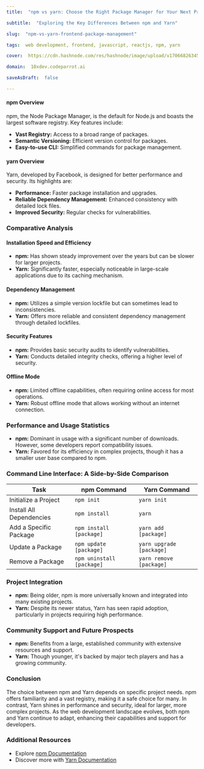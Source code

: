 ```yaml
---
title:  "npm vs yarn: Choose the Right Package Manager for Your Next Project"

subtitle:  "Exploring the Key Differences Between npm and Yarn"

slug:  "npm-vs-yarn-frontend-package-management"

tags:  web development, frontend, javascript, reactjs, npm, yarn

cover:  https://cdn.hashnode.com/res/hashnode/image/upload/v1706682634562/7oU0930ZP.png?auto=format

domain:  10xdev.codeparrot.ai

saveAsDraft:  false

---
```


#### npm Overview
npm, the Node Package Manager, is the default for Node.js and boasts the largest software registry. Key features include:
- **Vast Registry:** Access to a broad range of packages.
- **Semantic Versioning:** Efficient version control for packages.
- **Easy-to-use CLI:** Simplified commands for package management.

#### yarn Overview
Yarn, developed by Facebook, is designed for better performance and security. Its highlights are:
- **Performance:** Faster package installation and upgrades.
- **Reliable Dependency Management:** Enhanced consistency with detailed lock files.
- **Improved Security:** Regular checks for vulnerabilities.

### Comparative Analysis

#### Installation Speed and Efficiency
- **npm:** Has shown steady improvement over the years but can be slower for larger projects.
- **Yarn:** Significantly faster, especially noticeable in large-scale applications due to its caching mechanism.

#### Dependency Management
- **npm:** Utilizes a simple version lockfile but can sometimes lead to inconsistencies.
- **Yarn:** Offers more reliable and consistent dependency management through detailed lockfiles.

#### Security Features
- **npm:** Provides basic security audits to identify vulnerabilities.
- **Yarn:** Conducts detailed integrity checks, offering a higher level of security.

#### Offline Mode
- **npm:** Limited offline capabilities, often requiring online access for most operations.
- **Yarn:** Robust offline mode that allows working without an internet connection.

### Performance and Usage Statistics
- **npm:** Dominant in usage with a significant number of downloads. However, some developers report compatibility issues.
- **Yarn:** Favored for its efficiency in complex projects, though it has a smaller user base compared to npm.

### Command Line Interface: A Side-by-Side Comparison

| Task | npm Command | Yarn Command |
|------|-------------|--------------|
| Initialize a Project | `npm init` | `yarn init` |
| Install All Dependencies | `npm install` | `yarn` |
| Add a Specific Package | `npm install [package]` | `yarn add [package]` |
| Update a Package | `npm update [package]` | `yarn upgrade [package]` |
| Remove a Package | `npm uninstall [package]` | `yarn remove [package]` |

### Project Integration
- **npm:** Being older, npm is more universally known and integrated into many existing projects.
- **Yarn:** Despite its newer status, Yarn has seen rapid adoption, particularly in projects requiring high performance.

### Community Support and Future Prospects
- **npm:** Benefits from a large, established community with extensive resources and support.
- **Yarn:** Though younger, it's backed by major tech players and has a growing community.

### Conclusion
The choice between npm and Yarn depends on specific project needs. npm offers familiarity and a vast registry, making it a safe choice for many. In contrast, Yarn shines in performance and security, ideal for larger, more complex projects. As the web development landscape evolves, both npm and Yarn continue to adapt, enhancing their capabilities and support for developers.

### Additional Resources
- Explore [npm Documentation](https://docs.npmjs.com/)
- Discover more with [Yarn Documentation](https://yarnpkg.com/getting-started)
